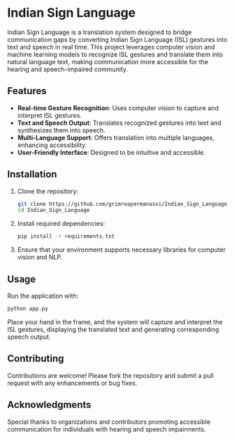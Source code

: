 
# Indian Sign Language

Indian Sign Language is a translation system designed to bridge communication gaps by converting Indian Sign Language (ISL) gestures into text and speech in real time. This project leverages computer vision and machine learning models to recognize ISL gestures and translate them into natural language text, making communication more accessible for the hearing and speech-impaired community.

## Features

- **Real-time Gesture Recognition**: Uses computer vision to capture and interpret ISL gestures.
- **Text and Speech Output**: Translates recognized gestures into text and synthesizes them into speech.
- **Multi-Language Support**: Offers translation into multiple languages, enhancing accessibility.
- **User-Friendly Interface**: Designed to be intuitive and accessible.

## Installation

1. Clone the repository:
   ```bash
   git clone https://github.com/grimreapermanasvi/Indian_Sign_Language.git
   cd Indian_Sign_Language
   ```

2. Install required dependencies:
   ```bash
   pip install -r requirements.txt
   ```

3. Ensure that your environment supports necessary libraries for computer vision and NLP.

## Usage

Run the application with:
```bash
python app.py
```

Place your hand in the frame, and the system will capture and interpret the ISL gestures, displaying the translated text and generating corresponding speech output.

## Contributing

Contributions are welcome! Please fork the repository and submit a pull request with any enhancements or bug fixes.

## Acknowledgments

Special thanks to organizations and contributors promoting accessible communication for individuals with hearing and speech impairments.
